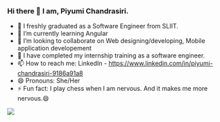 ### Hi there 👋 I am, Piyumi Chandrasiri.


- 🔭 I freshly graduated as a Software Engineer from SLIIT.
- 🌱 I’m currently learning Angular
- 👯 I’m looking to collaborate on Web designing/developing, Mobile application developement
- 🤔 I have completed my internship training as a software engineer.
- 📫 How to reach me: LinkedIn - https://www.linkedin.com/in/piyumi-chandrasiri-9186a91a8
- 😄 Pronouns: She/Her
- ⚡ Fun fact: I play chess when I am nervous. And it makes me more nervous.😄
 
<img src = "https://github-readme-stats.vercel.app/api?username=yasho96&&show_icons=true&title_color=ffffff&icon_color=bb2acf&text_color=daf7dc&bg_color=151515">
